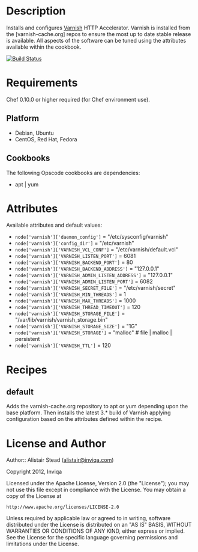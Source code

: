 # Description

Installs and configures [Varnish](https://www.varnish-cache.org/) HTTP Accelerator. Varnish is installed from the [varnish-cache.org] repos to ensure the most up to date stable release is available. All aspects of the software can be tuned using the attributes available within the cookbook.

[![Build Status](https://secure.travis-ci.org/inviqa/chef-varnish.png?branch=master)](http://travis-ci.org/inviqa/chef-varnish)

# Requirements

Chef 0.10.0 or higher required (for Chef environment use).

## Platform

* Debian, Ubuntu
* CentOS, Red Hat, Fedora

## Cookbooks

The following Opscode cookbooks are dependencies:

* apt | yum

# Attributes

Available attributes and default values:

* `node['varnish']['daemon_config']` = "/etc/sysconfig/varnish"
* `node['varnish']['config_dir']` = "/etc/varnish"
* `node['varnish']['VARNISH_VCL_CONF']` = "/etc/varnish/default.vcl"
* `node['varnish']['VARNISH_LISTEN_PORT']` = 6081
* `node['varnish']['VARNISH_BACKEND_PORT']` = 80
* `node['varnish']['VARNISH_BACKEND_ADDRESS']` = "127.0.0.1"
* `node['varnish']['VARNISH_ADMIN_LISTEN_ADDRESS']` = "127.0.0.1"
* `node['varnish']['VARNISH_ADMIN_LISTEN_PORT']` = 6082
* `node['varnish']['VARNISH_SECRET_FILE']` = "/etc/varnish/secret"
* `node['varnish']['VARNISH_MIN_THREADS']` = 1
* `node['varnish']['VARNISH_MAX_THREADS']` = 1000
* `node['varnish']['VARNISH_THREAD_TIMEOUT']` = 120
* `node['varnish']['VARNISH_STORAGE_FILE']` = "/var/lib/varnish/varnish_storage.bin"
* `node['varnish']['VARNISH_STORAGE_SIZE']` = "1G"
* `node['varnish']['VARNISH_STORAGE']` = "malloc" # file | malloc | persistent
* `node['varnish']['VARNISH_TTL']` = 120


# Recipes

## default

Adds the varnish-cache.org repository to apt or yum depending upon the base platform. Then installs the latest 3.* build of Varnish applying configuration based on the attributes defined within the recipe.

# License and Author

Author:: Alistair Stead (alistair@inviqa.com)

Copyright 2012, Inviqa

Licensed under the Apache License, Version 2.0 (the "License");
you may not use this file except in compliance with the License.
You may obtain a copy of the License at

    http://www.apache.org/licenses/LICENSE-2.0

Unless required by applicable law or agreed to in writing, software
distributed under the License is distributed on an "AS IS" BASIS,
WITHOUT WARRANTIES OR CONDITIONS OF ANY KIND, either express or implied.
See the License for the specific language governing permissions and
limitations under the License.

